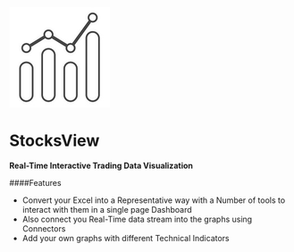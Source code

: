 [![](https://github.com/Vignesh0196/StocksView/blob/main/stocksview__.jpg)](https://github.com/Vignesh0196/StocksView)
#  StocksView
**Real-Time Interactive Trading Data Visualization**

####Features
* Convert your Excel into a Representative way with a Number of tools to interact with them in a single page
Dashboard
* Also connect you Real-Time data stream into the graphs using Connectors
* Add your own graphs with different Technical Indicators
